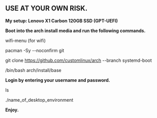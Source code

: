 ## USE AT YOUR OWN RISK. 

**My setup: Lenovo X1 Carbon 120GB SSD (GPT-UEFI)**

**Boot into the arch install media and run the following commands.**

wifi-menu (for wifi)

pacman -Sy --noconfirm git

git clone https://github.com/customlinux/arch --branch systemd-boot

/bin/bash arch/install/base

**Login by entering your username and password.**

ls

./name_of_desktop_environment

**Enjoy.**
